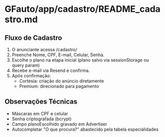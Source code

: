
# GFauto/app/cadastro/README_cadastro.md

## Fluxo de Cadastro

1. O anunciante acessa /cadastro/
2. Preenche Nome, CPF, E-mail, Celular, Senha.
3. Escolhe o plano na etapa inicial (plano salvo via sessionStorage ou query param)
4. Recebe e-mail via Resend e confirma.
5. Após confirmação:
   - Cortesia: criação do anúncio diretamente
   - Premium: direcionado para pagamento

## Observações Técnicas

- Máscaras em CPF e celular
- Senha criptografada (bcrypt)
- Campo planoEscolhido gravado em Advertiser
- Autocompletar "O que procura?" abastecido pela tabela especialidades
